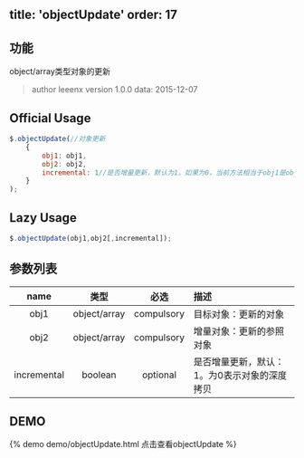 title: 'objectUpdate'
order: 17
---

## 功能

object/array类型对象的更新

> author leeenx
> version 1.0.0
> data: 2015-12-07

## Official Usage

```javascript
$.objectUpdate(//对象更新
	{
		obj1: obj1,
		obj2: obj2,
		incremental: 1//是否增量更新，默认为1。如果为0，当前方法相当于obj1是obj2的深度拷贝
	}
);
```

## Lazy Usage

```javascript
$.objectUpdate(obj1,obj2[,incremental]);
```

## 参数列表

| name | 类型 | 必选 | 描述 |
| :----: | :----: | :----: | :---- |
| obj1 | object/array | compulsory | 目标对象：更新的对象 |
| obj2 | object/array | compulsory | 增量对象：更新的参照对象 |
| incremental | boolean | optional | 是否增量更新，默认：1。为0表示对象的深度拷贝 |


## DEMO

{% demo demo/objectUpdate.html 点击查看objectUpdate %}
